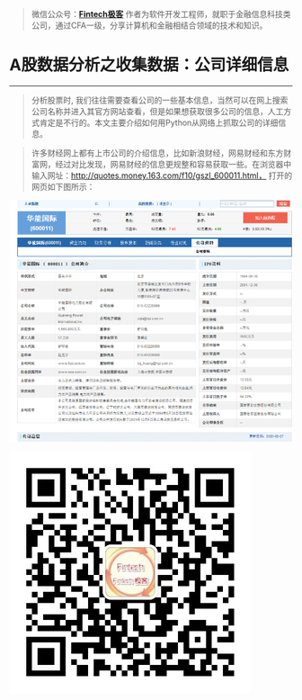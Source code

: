 >微信公众号：**[Fintech极客](#jump_fintech)**
作者为软件开发工程师，就职于金融信息科技类公司，通过CFA一级，分享计算机和金融相结合领域的技术和知识。

# A股数据分析之收集数据：公司详细信息

***
>分析股票时, 我们往往需要查看公司的一些基本信息，当然可以在网上搜索公司名称并进入其官方网站查看，但是如果想获取很多公司的信息，人工方式肯定是不行的。本文主要介绍如何用Python从网络上抓取公司的详细信息。

>许多财经网上都有上市公司的介绍信息，比如新浪财经，网易财经和东方财富网，经过对比发现，网易财经的信息更规整和容易获取一些。在浏览器中输入网址：http://quotes.money.163.com/f10/gszl_600011.html， 打开的网页如下图所示：

![Company Info](https://github.com/DerekLoveCC/Writings/raw/master/Fintech_Wechat/Article/AStock/company_info/163_companyInfo.png)

>

<a id="jump_fintech"></a>
![Fintech极客](https://github.com/DerekLoveCC/Writings/raw/master/Fintech_Wechat/Fintech.jpg)